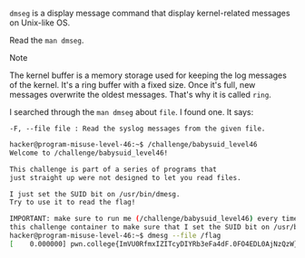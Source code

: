 `dmseg` is a display message command that display kernel-related messages on Unix-like OS.

Read the `man dmseg`. 

> [!NOTE]
> The kernel buffer is a memory storage used for keeping the log messages of the kernel. It's a ring buffer with a fixed size. Once it's full, new messages overwrite the oldest messages. That's why it is called `ring`.

I searched through the `man dmseg` about `file`. I found one. It says:

`-F, --file file : Read the syslog messages from the given file.`

```bash
hacker@program-misuse-level-46:~$ /challenge/babysuid_level46 
Welcome to /challenge/babysuid_level46!

This challenge is part of a series of programs that
just straight up were not designed to let you read files.

I just set the SUID bit on /usr/bin/dmesg.
Try to use it to read the flag!

IMPORTANT: make sure to run me (/challenge/babysuid_level46) every time that you restart
this challenge container to make sure that I set the SUID bit on /usr/bin/dmesg!
hacker@program-misuse-level-46:~$ dmesg --file /flag
[    0.000000] pwn.college{ImVU0RfmxIZITcyDIYRb3eFa4dF.0FO4EDL0AjNzQzW}
```